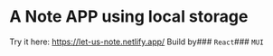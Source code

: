 # A Note APP using local storage
Try it here: https://let-us-note.netlify.app/
Build by### `React`### `MUI`
